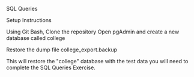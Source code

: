 SQL Queries

Setup Instructions

Using Git Bash, Clone the repository
Open pgAdmin and create a new database called college

Restore the dump file college_export.backup


This will restore the "college" database with the test data you will need to complete the SQL Queries Exercise.